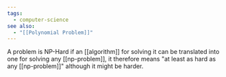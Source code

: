 ```yaml
---
tags:
  - computer-science
see also:
  - "[[Polynomial Problem]]"
---
```

A problem is NP-Hard if an [[algorithm]] for solving it can be translated into one for solving any [[np-problem]], it therefore means "at least as hard as any [[np-problem]]" although it might be harder.